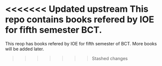 <<<<<<< Updated upstream
This repo contains books refered by IOE for fifth semester BCT.
=======
This reop has books refered by IOE for fifth semester of BCT. More books will be added later.
>>>>>>> Stashed changes
